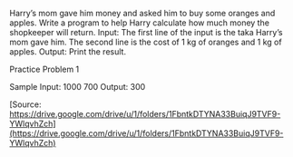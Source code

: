 Harry’s mom gave him money and asked him to buy some oranges and apples. Write a program to
help Harry calculate how much money the shopkeeper will return.
Input:
The first line of the input is the taka Harry’s mom gave him.
The second line is the cost of 1 kg of oranges and 1 kg of apples.
Output:
Print the result.

Practice Problem 1

Sample Input:
1000
700
Output:
300


[Source: https://drive.google.com/drive/u/1/folders/1FbntkDTYNA33BuiqJ9TVF9-YWlqvhZch](https://drive.google.com/drive/u/1/folders/1FbntkDTYNA33BuiqJ9TVF9-YWlqvhZch)